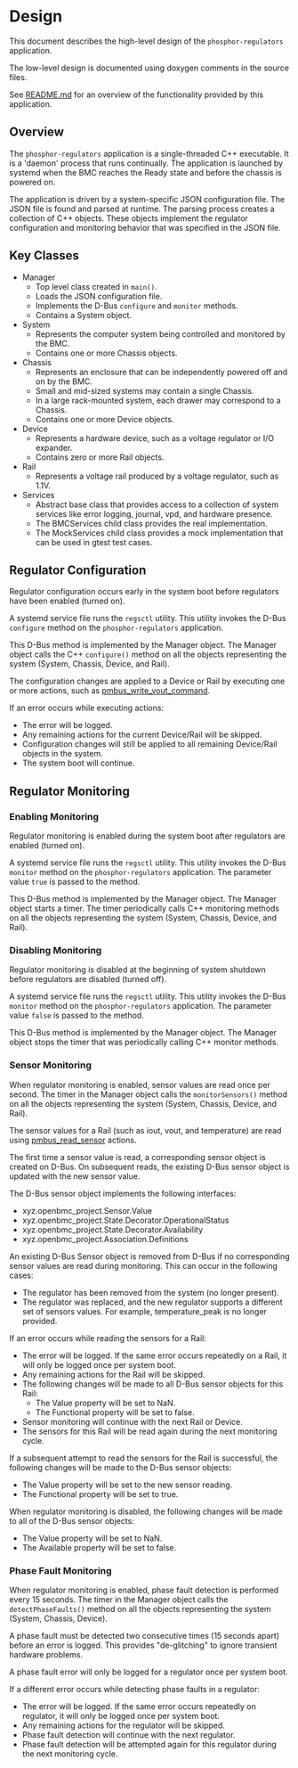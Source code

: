 # Design

This document describes the high-level design of the `phosphor-regulators`
application.

The low-level design is documented using doxygen comments in the source files.

See [README.md](../README.md) for an overview of the functionality provided by
this application.


## Overview

The `phosphor-regulators` application is a single-threaded C++ executable.  It
is a 'daemon' process that runs continually.  The application is launched by
systemd when the BMC reaches the Ready state and before the chassis is powered
on.

The application is driven by a system-specific JSON configuration file.  The
JSON file is found and parsed at runtime.  The parsing process creates a
collection of C++ objects.  These objects implement the regulator configuration
and monitoring behavior that was specified in the JSON file.


## Key Classes

* Manager
  * Top level class created in `main()`.
  * Loads the JSON configuration file.
  * Implements the D-Bus `configure` and `monitor` methods.
  * Contains a System object.
* System
  * Represents the computer system being controlled and monitored by the BMC.
  * Contains one or more Chassis objects.
* Chassis
  * Represents an enclosure that can be independently powered off and on by the
    BMC.
  * Small and mid-sized systems may contain a single Chassis.
  * In a large rack-mounted system, each drawer may correspond to a Chassis.
  * Contains one or more Device objects.
* Device
  * Represents a hardware device, such as a voltage regulator or I/O expander.
  * Contains zero or more Rail objects.
* Rail
  * Represents a voltage rail produced by a voltage regulator, such as 1.1V.
* Services
  * Abstract base class that provides access to a collection of system services
    like error logging, journal, vpd, and hardware presence.
  * The BMCServices child class provides the real implementation.
  * The MockServices child class provides a mock implementation that can be
    used in gtest test cases.


## Regulator Configuration

Regulator configuration occurs early in the system boot before regulators have
been enabled (turned on).

A systemd service file runs the `regsctl` utility.  This utility invokes the
D-Bus `configure` method on the `phosphor-regulators` application.

This D-Bus method is implemented by the Manager object.  The Manager object
calls the C++ `configure()` method on all the objects representing the system
(System, Chassis, Device, and Rail).

The configuration changes are applied to a Device or Rail by executing one or
more actions, such as
[pmbus_write_vout_command](config_file/pmbus_write_vout_command.md).

If an error occurs while executing actions:
* The error will be logged.
* Any remaining actions for the current Device/Rail will be skipped.
* Configuration changes will still be applied to all remaining Device/Rail
  objects in the system.
* The system boot will continue.


## Regulator Monitoring

### Enabling Monitoring

Regulator monitoring is enabled during the system boot after regulators are
enabled (turned on).

A systemd service file runs the `regsctl` utility.  This utility invokes the
D-Bus `monitor` method on the `phosphor-regulators` application.  The parameter
value `true` is passed to the method.

This D-Bus method is implemented by the Manager object.  The Manager object
starts a timer.  The timer periodically calls C++ monitoring methods on all the
objects representing the system (System, Chassis, Device, and Rail).

### Disabling Monitoring

Regulator monitoring is disabled at the beginning of system shutdown before
regulators are disabled (turned off).

A systemd service file runs the `regsctl` utility.  This utility invokes the
D-Bus `monitor` method on the `phosphor-regulators` application.  The parameter
value `false` is passed to the method.

This D-Bus method is implemented by the Manager object.  The Manager object
stops the timer that was periodically calling C++ monitor methods.

### Sensor Monitoring

When regulator monitoring is enabled, sensor values are read once per second.
The timer in the Manager object calls the `monitorSensors()` method on all the
objects representing the system (System, Chassis, Device, and Rail).

The sensor values for a Rail (such as iout, vout, and temperature) are read
using [pmbus_read_sensor](config_file/pmbus_read_sensor.md) actions.

The first time a sensor value is read, a corresponding sensor object is created
on D-Bus.  On subsequent reads, the existing D-Bus sensor object is updated
with the new sensor value.

The D-Bus sensor object implements the following interfaces:
* xyz.openbmc_project.Sensor.Value
* xyz.openbmc_project.State.Decorator.OperationalStatus
* xyz.openbmc_project.State.Decorator.Availability
* xyz.openbmc_project.Association.Definitions

An existing D-Bus Sensor object is removed from D-Bus if no corresponding
sensor values are read during monitoring.  This can occur in the following
cases:
* The regulator has been removed from the system (no longer present).
* The regulator was replaced, and the new regulator supports a different set of
  sensors values.  For example, temperature_peak is no longer provided.

If an error occurs while reading the sensors for a Rail:
* The error will be logged.  If the same error occurs repeatedly on a Rail, it
  will only be logged once per system boot.
* Any remaining actions for the Rail will be skipped.
* The following changes will be made to all D-Bus sensor objects for this Rail:
  * The Value property will be set to NaN.
  * The Functional property will be set to false.
* Sensor monitoring will continue with the next Rail or Device.
* The sensors for this Rail will be read again during the next monitoring
  cycle.

If a subsequent attempt to read the sensors for the Rail is successful, the
following changes will be made to the D-Bus sensor objects:
* The Value property will be set to the new sensor reading.
* The Functional property will be set to true.

When regulator monitoring is disabled, the following changes will be made to
all of the D-Bus sensor objects:
* The Value property will be set to NaN.
* The Available property will be set to false.

### Phase Fault Monitoring

When regulator monitoring is enabled, phase fault detection is performed every
15 seconds.  The timer in the Manager object calls the `detectPhaseFaults()`
method on all the objects representing the system (System, Chassis, Device).

A phase fault must be detected two consecutive times (15 seconds apart) before
an error is logged.  This provides "de-glitching" to ignore transient hardware
problems.

A phase fault error will only be logged for a regulator once per system boot.

If a different error occurs while detecting phase faults in a regulator:
* The error will be logged.  If the same error occurs repeatedly on regulator,
  it will only be logged once per system boot.
* Any remaining actions for the regulator will be skipped.
* Phase fault detection will continue with the next regulator.
* Phase fault detection will be attempted again for this regulator during the
  next monitoring cycle.
